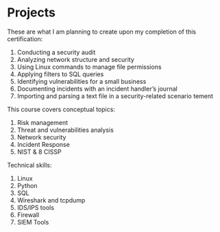 # Projects

These are what I am planning to create upon my completion of this certification: 
1. Conducting a security audit
2. Analyzing network structure and security
3. Using Linux commands to manage file permissions
4. Applying filters to SQL queries
5. Identifying vulnerabilities for a small business
6. Documenting incidents with an incident handler’s journal
7. Importing and parsing a text file in a security-related scenario
tement


This course covers conceptual topics: 
1. Risk management
2. Threat and vulnerabilities analysis
3. Network security
4. Incident Response
5. NIST & 8 CISSP 

Technical skills: 
1. Linux
2. Python
3. SQL
4. Wireshark and tcpdump
5. IDS/IPS tools
6. Firewall
7. SIEM Tools

